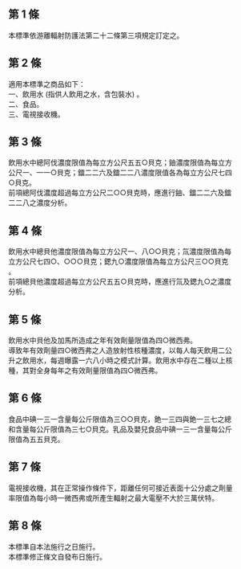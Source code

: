 第 1 條
-------
本標準依游離輻射防護法第二十二條第三項規定訂定之。

第 2 條
-------
適用本標準之商品如下：  
一、飲用水 (指供人飲用之水，含包裝水) 。  
二、食品。  
三、電視接收機。

第 3 條
-------
飲用水中總阿伐濃度限值為每立方公尺五五○貝克；鈾濃度限值為每立方  
公尺一、一一○貝克；鐳二二六及鐳二二八濃度限值各為每立方公尺七四  
○貝克。  
前項總阿伐濃度超過每立方公尺二○○貝克時，應進行鈾、鐳二二六及鐳  
二二八之濃度分析。

第 4 條
-------
飲用水中總貝他濃度限值為每立方公尺一、八○○貝克；氚濃度限值為每  
立方公尺七四○、○○○貝克；鍶九○濃度限值為每立方公尺三○○貝克  
。  
前項總貝他濃度超過每立方公尺五五○貝克時，應進行氚及鍶九○之濃度  
分析。

第 5 條
-------
飲用水中貝他及加馬所造成之年有效劑量限值為四○微西弗。  
導致年有效劑量四○微西弗之人造放射性核種濃度，以每人每天飲用二公  
升之飲用水，每週曝露一六八小時之模式計算。飲用水中存在二種以上核  
種，其對全身每年之有效劑量限值為四○微西弗。

第 6 條
-------
食品中碘一三一含量每公斤限值為三○○貝克，銫一三四與銫一三七之總  
和含量每公斤限值為三七○貝克。乳品及嬰兒食品中碘一三一含量每公斤  
限值為五五貝克。

第 7 條
-------
電視接收機，其在正常操作條件下，距離任何可接近表面十公分處之劑量  
率限值為每小時一微西弗或所產生輻射之最大電壓不大於三萬伏特。

第 8 條
-------
本標準自本法施行之日施行。  
本標準修正條文自發布日施行。

